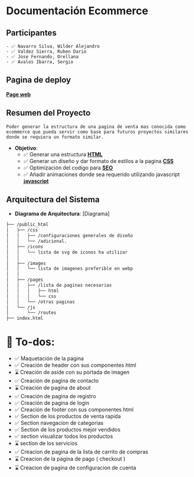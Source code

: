 # Documentación Ecommerce

## Participantes
    - ✅ Navarro Silva, Wilder Alejandro
    - ✅ Valdez Sierra, Ruben Dario
    - ✅ Jose Fernando, Orellana
    - ✅ Avalos Ibarra, Sergio

## Pagina de deploy
**[Page web](https://exclusive-pw.netlify.app/)**

## Resumen del Proyecto

    Poder generar la estructura de una pagina de venta mas conocida como ecommerce que pueda servir como base para futuros proyectos similares donde se requiera un formato similar.
    
- **Objetivo**: 
   - ✅ Generar una estructura **[HTML](https://web.dev/learn/html)**
   - ✅ Generar un diseño y dar formato de estilos a la pagina **[CSS](https://web.dev/learn/css/**)**
   - ✅ Optimización del codigo para **[SEO](https://developers.google.com/search/docs/fundamentals/seo-starter-guide?hl=es)**
   - ✅ Añadir animaciones donde sea requerido utilizando javascript **[javascript](https://web.dev/learn/javascript)**


## Arquitectura del Sistema

- **Diagrama de Arquitectura**: [Diagrama]

```bash    
├── /public_html
│   ├── /css
│   │   ├── /configuraciones generales de diseño
│   │   └── /adicional.
│   ├── /icons
│   │   └── lista de svg de iconos ha utilizar
│   │
│   ├── /images
│   │   └── lista de imagenes preferible en webp
│   │
│   ├── /pages
│   │   ├── /lista de paginas necesarias 
│   │   │   ├── html
│   │   │   └── css
│   │   └── /otras paginas
│   └── /js
│       └── /routes
├── index.html

```

# 👺 To-dos:

- ✅ Maquetación de la pagina
- ✅ Creación de header con sus componentes html    
- ⌛️ Creación de aside con su portada de imagen
- ✅ Creación de pagina de contacto
- ⌛️ Creación de pagina de about
- ✅ Creación de pagina de registro
- ✅ Creación de pagina de login
- ✅ Creación de footer con sus componentes html
- ✅ Section de los productos de venta rapida
- ✅ Section navegacion de categorias
- ✅ Section de los productos mejor vendidos
- ✅ section visualizar todos los productos
- ⌛️ section de los servicios
- ✅ Creacion de pagina de la lista de carrito de compras
- ⌛️ Creacion de la pagina de pago ( checkout )
- ⌛️ Creacion de pagina  de configuracion de cuenta 

